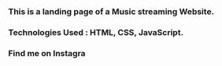 ### This is a landing page of a Music streaming Website.

### Technologies Used : HTML, CSS, JavaScript.

### Find me on Instagra